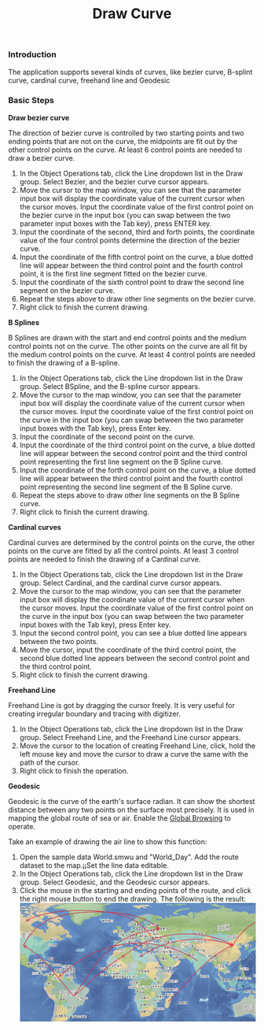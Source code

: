 ﻿---
id: DrawCurve
title: Draw Curve
---  


### Introduction

The application supports several kinds of curves, like bezier curve, B-splint curve, cardinal curve, freehand line and Geodesic

### Basic Steps

**Draw bezier curve**

The direction of bezier curve is controlled by two starting points and two ending points that are not on the curve, the midpoints are fit out by the other control points on the curve. At least 6 control points are needed to draw a bezier curve.

  1. In the Object Operations tab, click the Line dropdown list in the Draw group. Select Bezier, and the bezier curve cursor appears.
  2. Move the cursor to the map window, you can see that the parameter input box will display the coordinate value of the current cursor when the cursor moves. Input the coordinate value of the first control point on the bezier curve in the input box (you can swap between the two parameter input boxes with the Tab key), press ENTER key.
  3. Input the coordinate of the second, third and forth points, the coordinate value of the four control points determine the direction of the bezier curve.
  4. Input the coordinate of the fifth control point on the curve, a blue dotted line will appear between the third control point and the fourth control point, it is the first line segment fitted on the bezier curve.
  5. Input the coordinate of the sixth control point to draw the second line segment on the bezier curve.
  6. Repeat the steps above to draw other line segments on the bezier curve.
  7. Right click to finish the current drawing.

**B Splines**

B Splines are drawn with the start and end control points and the medium control points not on the curve. The other points on the curve are all fit by the medium control points on the curve. At least 4 control points are needed to finish the drawing of a B-spline.

  1. In the Object Operations tab, click the Line dropdown list in the Draw group. Select BSpline, and the B-spline cursor appears.
  2. Move the cursor to the map window, you can see that the parameter input box will display the coordinate value of the current cursor when the cursor moves. Input the coordinate value of the first control point on the curve in the input box (you can swap between the two parameter input boxes with the Tab key), press Enter key.
  3. Input the coordinate of the second point on the curve.
  4. Input the coordinate of the third control point on the curve, a blue dotted line will appear between the second control point and the third control point representing the first line segment on the B Spline curve.
  5. Input the coordinate of the forth control point on the curve, a blue dotted line will appear between the third control point and the fourth control point representing the second line segment of the B Spline curve.
  6. Repeat the steps above to draw other line segments on the B Spline curve.
  7. Right click to finish the current drawing.

**Cardinal curves**

Cardinal curves are determined by the control points on the curve, the other
points on the curve are fitted by all the control points. At least 3 control
points are needed to finish the drawing of a Cardinal curve.

  1. In the Object Operations tab, click the Line dropdown list in the Draw group. Select Cardinal, and the cardinal curve cursor appears.
  2. Move the cursor to the map window, you can see that the parameter input box will display the coordinate value of the current cursor when the cursor moves. Input the coordinate value of the first control point on the curve in the input box (you can swap between the two parameter input boxes with the Tab key), press Enter key.
  3. Input the second control point, you can see a blue dotted line appears between the two points.
  4. Move the cursor, input the coordinate of the third control point, the second blue dotted line appears between the second control point and the third control point.
  5. Right click to finish the current drawing.

**Freehand Line**

Freehand Line is got by dragging the cursor freely. It is very useful for
creating irregular boundary and tracing with digitizer.

  1. In the Object Operations tab, click the Line dropdown list in the Draw group. Select Freehand Line, and the Freehand Line cursor appears.
  2. Move the cursor to the location of creating Freehand Line, click, hold the left mouse key and move the cursor to draw a curve the same with the path of the cursor.
  3. Right click to finish the operation.

**Geodesic**

Geodesic is the curve of the earth's surface radian. It can show the shortest distance between any two points on the surface most precisely. It is used in mapping the global route of sea or air. Enable the [Global Browsing](../../../Visualization/BrowseMap/Pan#3) to operate.

Take an example of drawing the air line to show this function:

  1. Open the sample data World.smwu and "World_Day". Add the route dataset to the map.¡¡Set the line data editable.
  2. In the Object Operations tab, click the Line dropdown list in the Draw group. Select Geodesic, and the Geodesic cursor appears.
  3. Click the mouse in the starting and ending points of the route, and click the right mouse button to end the drawing. The following is the result:
![](img/DrawGeodesic.png)  